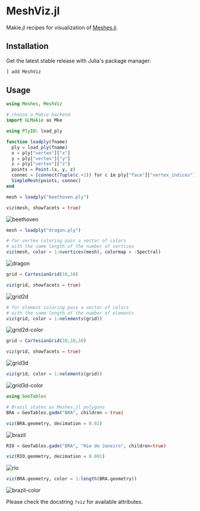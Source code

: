 # MeshViz.jl

Makie.jl recipes for visualization of [Meshes.jl](https://github.com/JuliaGeometry/Meshes.jl).

## Installation

Get the latest stable release with Julia's package manager:

```julia
] add MeshViz
```

## Usage

```julia
using Meshes, MeshViz

# choose a Makie backend
import GLMakie as Mke

using PlyIO: load_ply

function loadply(fname)
  ply = load_ply(fname)
  x = ply["vertex"]["x"]
  y = ply["vertex"]["y"]
  z = ply["vertex"]["z"]
  points = Point.(x, y, z)
  connec = [connect(Tuple(c.+1)) for c in ply["face"]["vertex_indices"]]
  SimpleMesh(points, connec)
end

mesh = loadply("beethoven.ply")

viz(mesh, showfacets = true)
```
![beethoven](figs/beethoven.png)

```julia
mesh = loadply("dragon.ply")

# for vertex coloring pass a vector of colors
# with the same length of the number of vertices
viz(mesh, color = 1:nvertices(mesh), colormap = :Spectral)
```
![dragon](figs/dragon.png)

```julia
grid = CartesianGrid(10,10)

viz(grid, showfacets = true)
```
![grid2d](figs/grid2d.png)

```julia
# for element coloring pass a vector of colors
# with the same length of the number of elements
viz(grid, color = 1:nelements(grid))
```
![grid2d-color](figs/grid2d-color.png)

```julia
grid = CartesianGrid(10,10,10)

viz(grid, showfacets = true)
```
![grid3d](figs/grid3d.png)

```julia
viz(grid, color = 1:nelements(grid))
```
![grid3d-color](figs/grid3d-color.png)

```julia
using GeoTables

# Brazil states as Meshes.jl polygons
BRA = GeoTables.gadm("BRA", children = true)

viz(BRA.geometry, decimation = 0.02)
```
![brazil](figs/brazil.png)

```julia
RIO = GeoTables.gadm("BRA", "Rio de Janeiro", children=true)

viz(RIO.geometry, decimation = 0.001)
```
![rio](figs/rio.png)

```julia
viz(BRA.geometry, color = 1:length(BRA.geometry))
```
![brazil-color](figs/brazil-color.png)

Please check the docstring `?viz` for available attributes.
